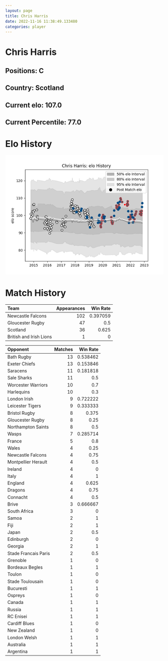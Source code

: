 ```yaml
---  
layout: page  
title: Chris Harris  
date: 2022-11-16 11:38:49.133480  
categories: player  
---
```

# Chris Harris

## Positions: C

## Country: Scotland

## Current elo: 107.0

## Current Percentile: 77.0

# Elo History


![elo history](history_ChrisHarris.png)
# Match History


| Team                    |   Appearances |   Win Rate |
|:------------------------|--------------:|-----------:|
| Newcastle Falcons       |           102 |   0.397059 |
| Gloucester Rugby        |            47 |   0.5      |
| Scotland                |            36 |   0.625    |
| British and Irish Lions |             1 |   0        |

| Opponent             |   Matches |   Win Rate |
|:---------------------|----------:|-----------:|
| Bath Rugby           |        13 |   0.538462 |
| Exeter Chiefs        |        13 |   0.153846 |
| Saracens             |        11 |   0.181818 |
| Sale Sharks          |        11 |   0.5      |
| Worcester Warriors   |        10 |   0.7      |
| Harlequins           |        10 |   0.3      |
| London Irish         |         9 |   0.722222 |
| Leicester Tigers     |         9 |   0.333333 |
| Bristol Rugby        |         8 |   0.375    |
| Gloucester Rugby     |         8 |   0.25     |
| Northampton Saints   |         8 |   0.5      |
| Wasps                |         7 |   0.285714 |
| France               |         5 |   0.8      |
| Wales                |         4 |   0.25     |
| Newcastle Falcons    |         4 |   0.75     |
| Montpellier Herault  |         4 |   0.5      |
| Ireland              |         4 |   0        |
| Italy                |         4 |   1        |
| England              |         4 |   0.625    |
| Dragons              |         4 |   0.75     |
| Connacht             |         4 |   0.5      |
| Brive                |         3 |   0.666667 |
| South Africa         |         3 |   0        |
| Samoa                |         2 |   1        |
| Fiji                 |         2 |   1        |
| Japan                |         2 |   0.5      |
| Edinburgh            |         2 |   0        |
| Georgia              |         2 |   1        |
| Stade Francais Paris |         2 |   0.5      |
| Grenoble             |         1 |   0        |
| Bordeaux Begles      |         1 |   1        |
| Toulon               |         1 |   0        |
| Stade Toulousain     |         1 |   0        |
| Bucuresti            |         1 |   1        |
| Ospreys              |         1 |   0        |
| Canada               |         1 |   1        |
| Russia               |         1 |   1        |
| RC Enisei            |         1 |   1        |
| Cardiff Blues        |         1 |   0        |
| New Zealand          |         1 |   0        |
| London Welsh         |         1 |   1        |
| Australia            |         1 |   1        |
| Argentina            |         1 |   1        |